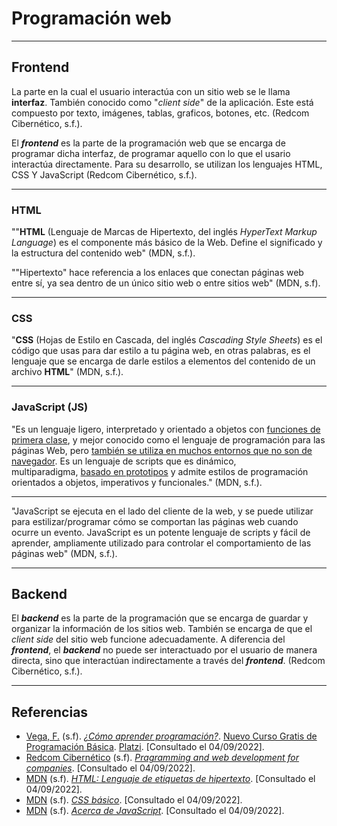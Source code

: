 # Programación web
---
## Frontend
La parte en la cual el usuario interactúa con un sitio web se le llama **interfaz**. También conocido como "*client side*" de la aplicación. Este está compuesto por texto, imágenes, tablas, graficos, botones, etc. (Redcom Cibernético, s.f.).

El ***frontend*** es la parte de la programación web que se encarga de programar dicha interfaz, de programar aquello con lo que el usario interactúa directamente. Para su desarrollo, se utilizan los lenguajes HTML, CSS Y JavaScript (Redcom Cibernético, s.f.).

---
### HTML

""**HTML** (Lenguaje de Marcas de Hipertexto, del inglés _HyperText Markup Language_) es el componente más básico de la Web. Define el significado y la estructura del contenido web" (MDN, s.f.).

""Hipertexto" hace referencia a los enlaces que conectan páginas web entre sí, ya sea dentro de un único sitio web o entre sitios web" (MDN, s.f).

---
### CSS
"**CSS** (Hojas de Estilo en Cascada, del inglés _Cascading Style Sheets_) es el código que usas para dar estilo a tu página web, en otras palabras, es el lenguaje que se encarga de darle estilos a elementos del contenido de un archivo **HTML**" (MDN, s.f.).

---
### JavaScript (JS)
"Es un lenguaje ligero, interpretado y orientado a objetos con [funciones de primera clase](https://en.wikipedia.org/wiki/First-class_function), y mejor conocido como el lenguaje de programación para las páginas Web, pero [también se utiliza en muchos entornos que no son de navegador](https://es.wikipedia.org/wiki/JavaScript#Otras_caracter%C3%ADsticas "también se utiliza en muchos entornos que no son de navegador"). Es un lenguaje de scripts que es dinámico, multiparadigma, [basado en prototipos](https://es.wikipedia.org/wiki/Programaci%C3%B3n_basada_en_prototipos "basado en prototipos") y admite estilos de programación orientados a objetos, imperativos y funcionales." (MDN, s.f.).

---
"JavaScript se ejecuta en el lado del cliente de la web, y se puede utilizar para estilizar/programar cómo se comportan las páginas web cuando ocurre un evento. JavaScript es un potente lenguaje de scripts y fácil de aprender, ampliamente utilizado para controlar el comportamiento de las páginas web" (MDN, s.f.).

---
## Backend
El ***backend*** es la parte de la programación que se encarga de guardar y organizar la información de los sitios web. También se encarga de que el *client side* del sitio web funcione adecuadamente. A diferencia del ***frontend***, el ***backend*** no puede ser interactuado por el usuario de manera directa, sino que interactúan indirectamente a través del ***frontend***. (Redcom Cibernético, s.f.).

---
<div style="page-break-after: always;"></div>

## Referencias 
- [Vega, F.](https://platzi.com/profes/freddier) (s.f). [*¿Cómo aprender programación?*](https://platzi.com/clases/3208-programacion-basica/51978-como-aprender-programacion/). [Nuevo Curso Gratis de Programación Básica](https://platzi.com/cursos/programacion-basica/). [Platzi](https://platzi.com/home). [Consultado el 04/09/2022].
- [Redcom Cibernético](https://en.redcomcibernetico.es) (s.f). [*Pragramming and web development for companies*](https://en.redcomcibernetico.es/programacion-web). [Consultado el 04/09/2022].
- [MDN](https://developer.mozilla.org/es/) (s.f). [_HTML: Lenguaje de etiquetas de hipertexto_](https://developer.mozilla.org/es/docs/Web/HTML). [Consultado el 04/09/2022].
- [MDN](https://developer.mozilla.org/es/) (s.f). [_CSS básico_](https://developer.mozilla.org/es/docs/Learn/Getting_started_with_the_web/CSS_basics). [Consultado el 04/09/2022].
- [MDN](https://developer.mozilla.org/es/) (s.f). [_Acerca de JavaScript_](https://developer.mozilla.org/es/docs/Web/JavaScript/About_JavaScript). [Consultado el 04/09/2022].